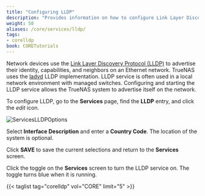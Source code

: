 ```yaml
---
title: "Configuring LLDP"
description: "Provides information on how to configure Link Layer Discovery Protocol (LLDP) on your TrueNAS."
weight: 50
aliases: /core/services/lldp/
tags:
- corelldp
book: CORETutorials
---
```


Network devices use the [Link Layer Discovery Protocol (LLDP)](https://tools.ietf.org/html/rfc4957) to advertise their identity, capabilities, and neighbors on an Ethernet network.
TrueNAS uses the [ladvd](https://github.com/sspans/ladvd) LLDP implementation.
LLDP service is often used in a local network environment with managed switches. Configuring and starting the LLDP service allows the TrueNAS system to advertise itself on the network.

To configure LLDP, go to the **Services** page, find the **LLDP** entry, and click the <i class="material-icons" aria-hidden="true" title="Configure">edit</i> icon. 

![ServicesLLDPOptions](/images/CORE/Services/ServicesLLDPOptions.png "LLDP Service Options")

Select **Interface Description** and enter a **Country Code**. The location of the system is optional.  

Click **SAVE** to save the current selections and return to the **Services** screen.

Click the toggle on the **Services** screen to turn the LLDP service on. The toggle turns blue when it is running.

{{< taglist tag="corelldp" vol="CORE" limit="5" >}}